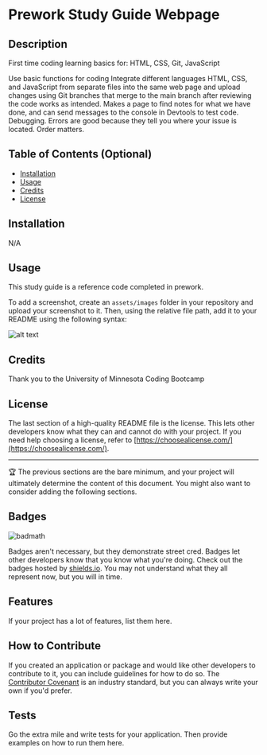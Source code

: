 # Prework Study Guide Webpage

## Description

First time coding learning basics for:
HTML, CSS, Git, JavaScript

Use basic functions for coding
Integrate different languages HTML, CSS, and JavaScript from separate files into the same web page and upload changes using Git branches that merge to the main branch after reviewing the code works as intended.
Makes a page to find notes for what we have done, and can send messages to the console in Devtools to test code.
Debugging. 
Errors are good because they tell you where your issue is located.
Order matters.
## Table of Contents (Optional)


- [Installation](#installation)
- [Usage](#usage)
- [Credits](#credits)
- [License](#license)

## Installation
N/A

## Usage
This study guide is a reference code completed in prework.

To add a screenshot, create an `assets/images` folder in your repository and upload your screenshot to it. Then, using the relative file path, add it to your README using the following syntax:

![alt text](assets/images/screenshot.png)

## Credits

Thank you to the University of Minnesota Coding Bootcamp

## License

The last section of a high-quality README file is the license. This lets other developers know what they can and cannot do with your project. If you need help choosing a license, refer to [https://choosealicense.com/](https://choosealicense.com/).

---

🏆 The previous sections are the bare minimum, and your project will ultimately determine the content of this document. You might also want to consider adding the following sections.

## Badges

![badmath](https://img.shields.io/github/languages/top/nielsenjared/badmath)

Badges aren't necessary, but they demonstrate street cred. Badges let other developers know that you know what you're doing. Check out the badges hosted by [shields.io](https://shields.io/). You may not understand what they all represent now, but you will in time.

## Features

If your project has a lot of features, list them here.

## How to Contribute

If you created an application or package and would like other developers to contribute to it, you can include guidelines for how to do so. The [Contributor Covenant](https://www.contributor-covenant.org/) is an industry standard, but you can always write your own if you'd prefer.

## Tests

Go the extra mile and write tests for your application. Then provide examples on how to run them here.